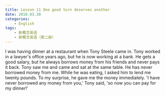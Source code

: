 ```yaml
---
title: Lesson 11 One good turn deserves another
date: 2018.03.30
categories: 
    - English
tags:
    - 新概念英语
    - 新概念英语（第二册）
---
```

I was having dinner at a restaurant when Tony Steele came in. Tony worked in a lawyer's office years ago, but he is now working at a bank. He gets a good salary, but he always borrows money from his friends and never pays it back. Tony saw me and came and sat at the same table. He has never borrowed money from me. While he was eating, I asked him to lend me twenty pounds. To my surprise, he gave me the money immediately. 'I have never borrowed any money from you,' Tony said, 'so now you can pay for my dinner!'